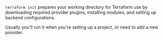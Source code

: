 `terraform init` prepares your working directory for Terraform use by downloading required provider plugins, installing modules, and setting up backend configurations.

Usually you'll run it when you're setting up a project, or need to add a new provider.